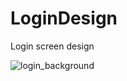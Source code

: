 # LoginDesign
Login screen design

![login_background](https://cloud.githubusercontent.com/assets/10113553/21663903/1eefa348-d309-11e6-89cd-a61a0924de8e.png)

